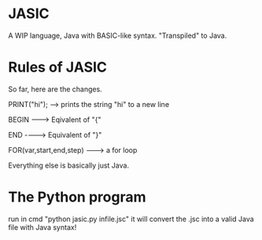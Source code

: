 # JASIC
A WIP language, Java with BASIC-like syntax. "Transpiled" to Java.


# Rules of JASIC
So far, here are the changes.

PRINT("hi"); --> prints the string "hi" to a new line

BEGIN ---> Eqivalent of "{"

END ----> Equivalent of "}"

FOR(var,start,end,step) ---> a for loop

Everything else is basically just Java.


# The Python program
run in cmd "python jasic.py infile.jsc"
it will convert the .jsc into a valid Java file with Java syntax!
